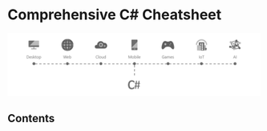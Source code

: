 # Comprehensive C# Cheatsheet
<p align="center">
  <img src="images/csharp_1.png">
</p>

## Contents
